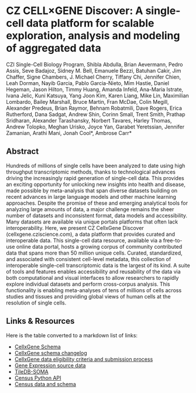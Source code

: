 # CZ CELL×GENE Discover: A single-cell data platform for scalable exploration, analysis and modeling of aggregated data

CZI Single-Cell Biology Program, Shibla Abdulla, Brian Aevermann, Pedro Assis, Seve Badajoz, Sidney M. Bell, Emanuele Bezzi, Batuhan Cakir, Jim Chaffer, Signe Chambers, J. Michael Cherry, Tiffany Chi, Jennifer Chien, Leah Dorman, Nayib Garcia, Pablo Garcia-Nieto, Mim Hastie, Daniel Hegeman, Jason Hilton, Timmy Huang, Amanda Infeld, Ana-Maria Istrate, Ivana Jelic, Kuni Katsuya, Yang Joon Kim, Karen Liang, Mike Lin, Maximilian Lombardo, Bailey Marshall, Bruce Martin, Fran McDae, Colin Megill, Alexander Predeus, Brian Raymor, Behnam Robatmili, Dave Rogers, Erica Rutherford, Dana Sadgat, Andrew Shin, Corinn Small, Trent Smith, Prathap Sridharan, Alexander Tarashansky, Norbert Tavares, Harley Thomas, Andrew Tolopko, Meghan Urisko, Joyce Yan, Garabet Yeretssian, Jennifer Zamanian, Arathi Mani, Jonah Cool\*, Ambrose Carr\*

## Abstract

Hundreds of millions of single cells have been analyzed to date using high throughput transcriptomic methods, thanks to technological advances driving the increasingly rapid generation of single-cell data. This provides an exciting opportunity for unlocking new insights into health and disease, made possible by meta-analysis that span diverse datasets building on recent advances in large language models and other machine learning approaches. Despite the promise of these and emerging analytical tools for analyzing large amounts of data, a major challenge remains the sheer number of datasets and inconsistent format, data models and accessibility. Many datasets are available via unique portals platforms that often lack interoperability. Here, we present CZ CellxGene Discover (cellxgene.cziscience.com), a data platform that provides curated and interoperable data. This single-cell data resource, available via a free-to-use online data portal, hosts a growing corpus of community contributed data that spans more than 50 million unique cells. Curated, standardized, and associated with consistent cell-level metadata, this collection of interoperable single-cell transcriptomic data is the largest of its kind. A suite of tools and features enables accessibility and reusability of the data via both computational and visual interfaces to allow researchers to rapidly explore individual datasets and perform cross-corpus analysis. This functionality is enabling meta-analyses of tens of millions of cells across studies and tissues and providing global views of human cells at the resolution of single cells.

## Links & Resources

Here is the table converted to a markdown list of links:

- [CellxGene Schema](https://github.com/chanzuckerberg/single-cell-curation/tree/main/schema)
- [CellxGene schema changelog](https://github.com/chanzuckerberg/single-cell-curation/blob/main/schema/3.1.0/schema.md#appendix-a-changelog)
- [CellxGene data eligibility criteria and submission process](https://CellxGene.cziscience.com/docs/032__Contribute%20and%20Publish%20Data)
- [Gene Expression source data](https://CellxGene.cziscience.com/docs/04__Analyze%20Public%20Data/4_2__Gene%20Expression%20Documentation/4_2_6__Gene%20Expression%20Source%20Data)
- [TileDB-SOMA](https://github.com/single-cell-data/TileDB-SOMA)
- [Census Python API](https://chanzuckerberg.github.io/cellxgene-census/python-api.html)
- [Census data and schema](https://chanzuckerberg.github.io/cellxgene-census/cellxgene_census_docsite_schema.html#data-included-in-the-census)
